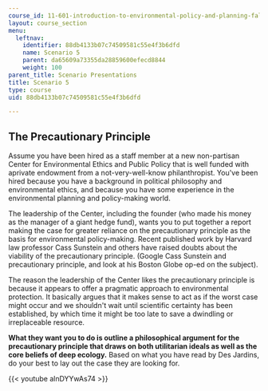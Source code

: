 ```yaml
---
course_id: 11-601-introduction-to-environmental-policy-and-planning-fall-2016
layout: course_section
menu:
  leftnav:
    identifier: 88db4133b07c74509581c55e4f3b6dfd
    name: Scenario 5
    parent: da65609a73355da28859600efecd8844
    weight: 100
parent_title: Scenario Presentations
title: Scenario 5
type: course
uid: 88db4133b07c74509581c55e4f3b6dfd

---
```


The Precautionary Principle
---------------------------

Assume you have been hired as a staff member at a new non-partisan Center for Environmental Ethics and Public Policy that is well funded with aprivate endowment from a not-very-well-know philanthropist. You've been hired because you have a background in political philosophy and environmental ethics, and because you have some experience in the environmental planning and policy-making world.

The leadership of the Center, including the founder (who made his money as the manager of a giant hedge fund), wants you to put together a report making the case for greater reliance on the precautionary principle as the basis for environmental policy-making. Recent published work by Harvard law professor Cass Sunstein and others have raised doubts about the viability of the precautionary principle. (Google Cass Sunstein and precautionary principle, and look at his Boston Globe op-ed on the subject).

The reason the leadership of the Center likes the precautionary principle is because it appears to offer a pragmatic approach to environmental protection. It basically argues that it makes sense to act as if the worst case might occur and we shouldn't wait until scientific certainty has been established, by which time it might be too late to save a dwindling or irreplaceable resource.

**What they want you to do is outline a philosophical argument for the precautionary principle that draws on both utilitarian ideals as well as the core beliefs of deep ecology.** Based on what you have read by Des Jardins, do your best to lay out the case they are looking for.

{{< youtube alnDYYwAs74 >}}